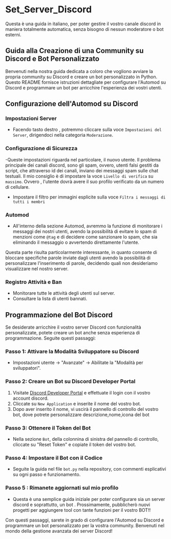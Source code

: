 # Set_Server_Discord
Questa è una guida in italiano, per poter gestire il vostro canale discord in maniera totalmente automatica, senza bisogno di nessun moderatore o bot esterni.

## Guida alla Creazione di una Community su Discord e Bot Personalizzato

Benvenuti nella nostra guida dedicata a coloro che vogliono avviare la propria community su Discord e creare un bot personalizzato in Python. Questo README fornisce istruzioni dettagliate per configurare l'Automod su Discord e programmare un bot per arricchire l'esperienza dei vostri utenti.

## Configurazione dell'Automod su Discord

### Impostazioni Server
- Facendo tasto destro , potremmo cliccare sulla voce ` Impostazioni del Server `, dirigendoci nella categoria `Moderazione`.

### Configurazione di Sicurezza

-Queste impostazioni riguarda nel particolare, il nuovo utente. Il problema principale dei canali discord, sono gli spam, ovvero, utenti falsi gestiti da script, che attraverso id dei canali, inviano dei messaggi spam sulle chat testuali. Il mio consiglio è di impostare la voce  `Livello di verifica` su `massimo`. Ovvero , l'utente dovrà avere il suo profilo verificato da un numero di cellulare.

- Impostare il filtro per immagini esplicite sulla voce `Filtra i messaggi di tutti i membri`

### Automod

- All'interno della sezione Automod, avremmo la funzione di monitorare i messaggi dei nostri utenti, avendo la possibilità di evitare lo spam di menzioni come `@tag` e di decidere come sanzionare lo spam, che sia eliminando il messaggio o avvertendo direttamente l'utente.

Questa parte risulta particolarmente interessante, in quanto consente di bloccare specifiche parole inviate dagli utenti avendo la possibilità di personalizzare l'inserimento di parole, decidendo quali non desideriamo visualizzare nel nostro server.

### Registro Attività e Ban

- Monitorare tutte le attività degli utenti sul server.
- Consultare la lista di utenti bannati.

## Programmazione del Bot Discord

Se desiderate arricchire il vostro server Discord con funzionalità personalizzate, potete creare un bot anche senza esperienza di programmazione. Seguite questi passaggi:

### Passo 1: Attivare la Modalità Sviluppatore su Discord

- Impostazioni utente -> "Avanzate" -> Abilitate la "Modalità per sviluppatori".

### Passo 2: Creare un Bot su Discord Developer Portal

1. Visitate [Discord Developer Portal](https://discord.com/developers/applications) e effettuate il login con il vostro account discord.
2. Cliccate su `New Application` e inserite il nome del vostro bot.
3. Dopo aver inserito il nome, vi uscirà il pannello di controllo del vostro bot, dove potrete personalizzare descrizione,nome,icona del bot

### Passo 3: Ottenere il Token del Bot

- Nella sezione `Bot`, della colonnina di sinistra del pannello di controllo, cliccate su "Reset Token" e copiate il token del vostro bot.

### Passo 4: Impostare il Bot con il Codice

- Seguite la guida nel file `bot.py` nella repository, con commenti esplicativi su ogni passo e funzionamento.

### Passo 5 : Rimanete aggiornati sul mio profilo

- Questa è una semplice guida iniziale per poter configurare sia un server discord e soprattutto, un bot . Prossimamente, pubblicherò nuovi progetti per aggiungere tool con tante funzioni per il vostro BOT!!
  
Con questi passaggi, sarete in grado di configurare l'Automod su Discord e programmare un bot personalizzato per la vostra community. Benvenuti nel mondo della gestione avanzata dei server Discord!

